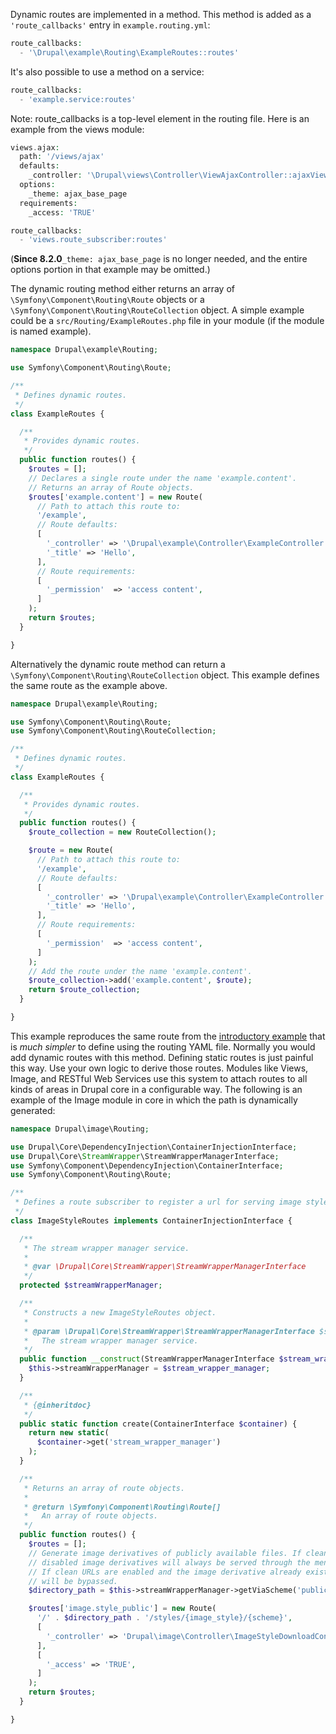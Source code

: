 Dynamic routes are implemented in a method. This method is added as a `'route_callbacks'` entry in `example.routing.yml`:

```php
route_callbacks:
  - '\Drupal\example\Routing\ExampleRoutes::routes'

```

It's also possible to use a method on a service:

```php
route_callbacks:
  - 'example.service:routes'

```

Note: route\_callbacks is a top-level element in the routing file. Here is an example from the views module:

```php
views.ajax:
  path: '/views/ajax'
  defaults:
    _controller: '\Drupal\views\Controller\ViewAjaxController::ajaxView'
  options:
    _theme: ajax_base_page
  requirements:
    _access: 'TRUE'

route_callbacks:
  - 'views.route_subscriber:routes'

```

(**Since 8.2.0**`_theme: ajax_base_page` is no longer needed, and the entire options portion in that example may be omitted.)

The dynamic routing method either returns an array of `\Symfony\Component\Routing\Route` objects or a `\Symfony\Component\Routing\RouteCollection` object. A simple example could be a `src/Routing/ExampleRoutes.php` file in your module (if the module is named example).

```php
namespace Drupal\example\Routing;

use Symfony\Component\Routing\Route;

/**
 * Defines dynamic routes.
 */
class ExampleRoutes {

  /**
   * Provides dynamic routes.
   */
  public function routes() {
    $routes = [];
    // Declares a single route under the name 'example.content'.
    // Returns an array of Route objects. 
    $routes['example.content'] = new Route(
      // Path to attach this route to:
      '/example',
      // Route defaults:
      [
        '_controller' => '\Drupal\example\Controller\ExampleController::content',
        '_title' => 'Hello',
      ],
      // Route requirements:
      [
        '_permission'  => 'access content',
      ]
    );
    return $routes;
  }

}

```

Alternatively the dynamic route method can return a `\Symfony\Component\Routing\RouteCollection` object. This example defines the same route as the example above.

```php
namespace Drupal\example\Routing;

use Symfony\Component\Routing\Route;
use Symfony\Component\Routing\RouteCollection;

/**
 * Defines dynamic routes.
 */
class ExampleRoutes {

  /**
   * Provides dynamic routes.
   */
  public function routes() {
    $route_collection = new RouteCollection();

    $route = new Route(
      // Path to attach this route to:
      '/example',
      // Route defaults:
      [
        '_controller' => '\Drupal\example\Controller\ExampleController::content',
        '_title' => 'Hello',
      ],
      // Route requirements:
      [
        '_permission'  => 'access content',
      ]
    );
    // Add the route under the name 'example.content'.
    $route_collection->add('example.content', $route);
    return $route_collection;
  }

}

```

This example reproduces the same route from the [introductory example](https://drupal.org/node/2116767) that is _much simpler_ to define using the routing YAML file. Normally you would add dynamic routes with this method. Defining static routes is just painful this way. Use your own logic to derive those routes. Modules like Views, Image, and RESTful Web Services use this system to attach routes to all kinds of areas in Drupal core in a configurable way. The following is an example of the Image module in core in which the path is dynamically generated:

```php
namespace Drupal\image\Routing;

use Drupal\Core\DependencyInjection\ContainerInjectionInterface;
use Drupal\Core\StreamWrapper\StreamWrapperManagerInterface;
use Symfony\Component\DependencyInjection\ContainerInterface;
use Symfony\Component\Routing\Route;

/**
 * Defines a route subscriber to register a url for serving image styles.
 */
class ImageStyleRoutes implements ContainerInjectionInterface {

  /**
   * The stream wrapper manager service.
   *
   * @var \Drupal\Core\StreamWrapper\StreamWrapperManagerInterface
   */
  protected $streamWrapperManager;

  /**
   * Constructs a new ImageStyleRoutes object.
   *
   * @param \Drupal\Core\StreamWrapper\StreamWrapperManagerInterface $stream_wrapper_manager
   *   The stream wrapper manager service.
   */
  public function __construct(StreamWrapperManagerInterface $stream_wrapper_manager) {
    $this->streamWrapperManager = $stream_wrapper_manager;
  }

  /**
   * {@inheritdoc}
   */
  public static function create(ContainerInterface $container) {
    return new static(
      $container->get('stream_wrapper_manager')
    );
  }

  /**
   * Returns an array of route objects.
   *
   * @return \Symfony\Component\Routing\Route[]
   *   An array of route objects.
   */
  public function routes() {
    $routes = [];
    // Generate image derivatives of publicly available files. If clean URLs are
    // disabled image derivatives will always be served through the menu system.
    // If clean URLs are enabled and the image derivative already exists, PHP
    // will be bypassed.
    $directory_path = $this->streamWrapperManager->getViaScheme('public')->getDirectoryPath();

    $routes['image.style_public'] = new Route(
      '/' . $directory_path . '/styles/{image_style}/{scheme}',
      [
        '_controller' => 'Drupal\image\Controller\ImageStyleDownloadController::deliver',
      ],
      [
        '_access' => 'TRUE',
      ]
    );
    return $routes;
  }

}

```